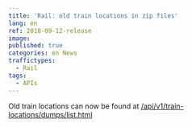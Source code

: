 ```yaml
---
title: 'Rail: old train locations in zip files'
lang: en
ref: 2018-09-12-release
image:
published: true
categories: en News
traffictypes:
  - Rail
tags:
  - APIs
---
```


Old train locations can now be found at [/api/v1/train-locations/dumps/list.html](https://rata.digitraffic.fi/api/v1/train-locations/dumps/list.html)
